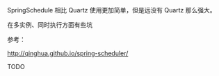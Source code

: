 SpringSchedule 相比 Quartz 使用更加简单，但是远没有 Quartz 那么强大。

在多实例、同时执行方面有些坑

参考：

http://qinghua.github.io/spring-scheduler/

TODO
